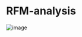 # RFM-analysis
![image](https://github.com/als63tjd68/RFM-analysis/assets/139251136/6ec69143-4e98-4f7d-bfb5-c63999c4803c)
